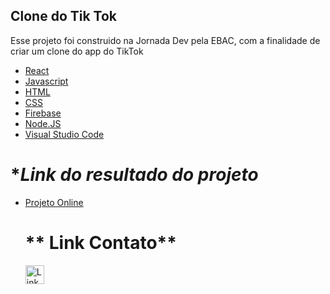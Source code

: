 ## Clone do Tik Tok
Esse projeto foi construido na Jornada Dev pela EBAC, com a finalidade de criar um clone do app do TikTok

<ul>
  <li><a href="https://react.dev/learn">React</a> 
  <li><a href="https://javascript.info/document">Javascript</a> 
  <li><a href="https://developer.mozilla.org/en-US/docs/Web/HTML">HTML</a> 
  <li><a href="https://devdocs.io/css/">CSS</a> 
  <li><a href="https://firebase.google.com/docs?hl=pt-br">Firebase</a> 
  <li><a href="https://nodejs.org/pt-br/docs">Node.JS</a> 
  <li><a href="https://code.visualstudio.com/docs">Visual Studio Code</a>
</ul>

# **Link do resultado do projeto*

<ul>
  <li><a href="https://tiktok---jornada-31ae6.web.app/">Projeto Online</a></li>
  
# ** Link Contato**

[<img src='https://img.shields.io/badge/LinkedIn-0077B5?style=for-the-badge&logo=linkedin&logoColor=white' alt='Linkedin' height='30'>](https://www.linkedin.com/in/meire-mendes-6893a6266)
